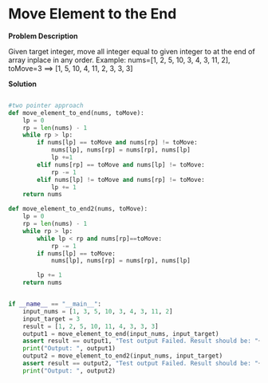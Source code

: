 # Move Element to the End

**Problem Description**

Given target integer, move all integer equal to given integer to at the end of array inplace in any order. 
Example: 
nums=[1, 2, 5, 10, 3, 4, 3, 11, 2], toMove=3 ==> [1, 5, 10, 4, 11, 2, 3, 3, 3]

**Solution**
```python

#two pointer approach
def move_element_to_end(nums, toMove):
    lp = 0
    rp = len(nums) - 1
    while rp > lp:
        if nums[lp] == toMove and nums[rp] != toMove:
            nums[lp], nums[rp] = nums[rp], nums[lp]
            lp +=1
        elif nums[rp] == toMove and nums[lp] != toMove:
            rp -= 1
        elif nums[lp] != toMove and nums[rp] != toMove:
            lp += 1
    return nums

def move_element_to_end2(nums, toMove):
    lp = 0
    rp = len(nums) - 1
    while rp > lp:
        while lp < rp and nums[rp]==toMove:
            rp -= 1
        if nums[lp] == toMove:
            nums[lp], nums[rp] = nums[rp], nums[lp]

        lp += 1
    return nums


if __name__ == "__main__":
    input_nums = [1, 3, 5, 10, 3, 4, 3, 11, 2]
    input_target = 3
    result = [1, 2, 5, 10, 11, 4, 3, 3, 3]
    output1 = move_element_to_end(input_nums, input_target)
    assert result == output1, "Test output Failed. Result should be: "+str(result)
    print("Output: ", output1)
    output2 = move_element_to_end2(input_nums, input_target)
    assert result == output2, "Test output Failed. Result should be: "+str(result)
    print("Output: ", output2)
```